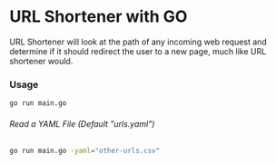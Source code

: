 # URL Shortener with GO

URL Shortener will look at the path of any incoming web request and determine if it should redirect the user to a new page, much like URL shortener would.

### Usage

```sh
go run main.go
```

###### Read a YAML File (Default "urls.yaml")
##

```sh
go run main.go -yaml="other-urls.csv"
```